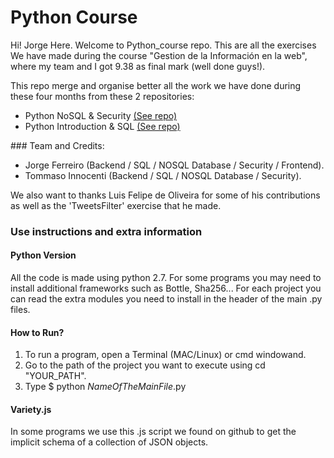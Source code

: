 # Python Course

Hi! Jorge Here. Welcome to Python_course repo. This are all the exercises We have made during the course "Gestion de la Información en la web", where my team and I got 9.38 as final mark (well done guys!).

This repo merge and organise better all the work we have done during these four months from these 2 repositories:

- Python NoSQL & Security <a href="https://github.com/ferreiro/Python-NoSQL-Security" target="_blank">(See repo)</a>
- Python Introduction & SQL <a href="https://github.com/ferreiro/Python-Introduction-SQL" target="_blank">(See repo)</a>

### Team and Credits:
- Jorge Ferreiro (Backend / SQL / NOSQL Database / Security / Frontend).
- Tommaso Innocenti (Backend / SQL / NOSQL Database / Security).

We also want to thanks Luis Felipe de Oliveira for some of his contributions as well as the 'TweetsFilter' exercise that he made.

### Use instructions and extra information
#### Python Version
All the code is made using python 2.7. For some programs you may need to install additional frameworks such as Bottle, Sha256... For each project you can read the extra modules you need to install in the header of the main .py files.

#### How to Run?
1. To run a program, open a Terminal (MAC/Linux) or cmd windowand.
2. Go to the path of the project you want to execute using cd "YOUR_PATH".
3. Type $ python *NameOfTheMainFile*.py

#### Variety.js
In some programs we use this .js script we found on github to get the implicit schema of a collection of JSON objects.
